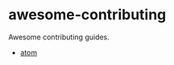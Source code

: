 # awesome-contributing

Awesome contributing guides.

- [atom](https://github.com/atom/atom/blob/master/CONTRIBUTING.md)
